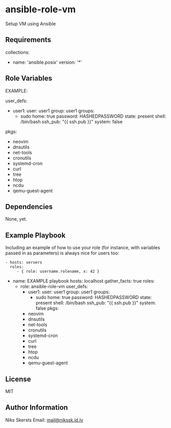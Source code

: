 ansible-role-vm
=========

Setup VM using Ansible

Requirements
------------

collections:

  - name: 'ansible.posix'
    version: '*'

Role Variables
--------------

EXAMPLE:

user_defs:
 - user1:
   user: user1
   group: user1
   groups:
     - sudo
   home: true
   password: HASHEDPASSWORD
   state: present
   shell: /bin/bash
   ssh_pub: "{{ ssh.pub }}"
   system: false

pkgs:
  - neovim
  - dnsutils
  - net-tools
  - cronutils
  - systemd-cron
  - curl
  - tree
  - htop
  - ncdu
  - qemu-guest-agent


Dependencies
------------

None, yet.

Example Playbook
----------------

Including an example of how to use your role (for instance, with variables passed in as parameters) is always nice for users too:

    - hosts: servers
      roles:
         - { role: username.rolename, x: 42 }

- name: EXAMPLE playbook
  hosts: localhost
  gather_facts: true
  roles:
    - role: ansible-role-vm
      user_defs:
       - user1:
         user: user1
         group: user1
         groups:
           - sudo
         home: true
         password: HASHEDPASSWORD
         state: present
         shell: /bin/bash
         ssh_pub: "{{ ssh.pub }}"
         system: false
      pkgs:
        - neovim
        - dnsutils
        - net-tools
        - cronutils
        - systemd-cron
        - curl
        - tree
        - htop
        - ncdu
        - qemu-guest-agent

License
-------

MIT

Author Information
------------------

Niks Skersts
Email: mail@nikssk.id.lv
